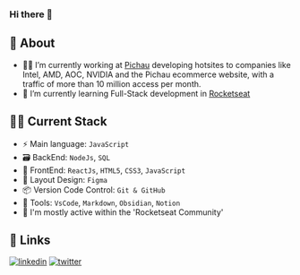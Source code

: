 ### Hi there 👋

## 💬 About

- 🧑‍💻 I’m currently working at [Pichau](https://www.pichau.com.br) developing hotsites to companies like Intel, AMD, AOC, NVIDIA and the Pichau ecommerce website, with a traffic of more than 10 million access per month.
- 🚀 I’m currently learning Full-Stack development in [Rocketseat](https://rocketseat.com.br)

## 🧑‍💻 Current Stack

- ⚡️ Main language: `JavaScript`
- 🗃️ BackEnd: `NodeJs`, `SQL`
- 🎉 FrontEnd: `ReactJs`, `HTML5`, `CSS3`, `JavaScript`
- 🎨 Layout Design: `Figma`
- 📦️ Version Code Control: `Git & GitHub`
- 🔨 Tools: `VsCode`, `Markdown`, `Obsidian`, `Notion`
- 🚀 I'm mostly active within the 'Rocketseat Community'

## 🔗 Links
[![linkedin](https://img.shields.io/badge/linkedin-0A66C2?style=for-the-badge&logo=linkedin&logoColor=white)](https://www.linkedin.com/in/schroederdev/)
[![twitter](https://img.shields.io/badge/twitter-1DA1F2?style=for-the-badge&logo=twitter&logoColor=white)](https://twitter.com/lucas_sch10) 
